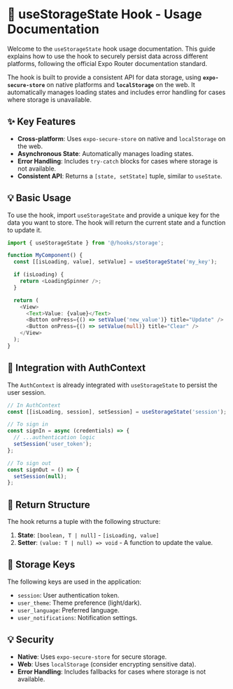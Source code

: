 # 🚀 useStorageState Hook - Usage Documentation

Welcome to the `useStorageState` hook usage documentation. This guide explains how to use the hook to securely persist data across different platforms, following the official Expo Router documentation standard.

The hook is built to provide a consistent API for data storage, using **`expo-secure-store`** on native platforms and **`localStorage`** on the web. It automatically manages loading states and includes error handling for cases where storage is unavailable.

## ✨ Key Features

- **Cross-platform**: Uses `expo-secure-store` on native and `localStorage` on the web.
- **Asynchronous State**: Automatically manages loading states.
- **Error Handling**: Includes `try-catch` blocks for cases where storage is not available.
- **Consistent API**: Returns a `[state, setState]` tuple, similar to `useState`.

## 💡 Basic Usage

To use the hook, import `useStorageState` and provide a unique key for the data you want to store. The hook will return the current state and a function to update it.

```typescript
import { useStorageState } from '@/hooks/storage';

function MyComponent() {
  const [[isLoading, value], setValue] = useStorageState('my_key');

  if (isLoading) {
    return <LoadingSpinner />;
  }

  return (
    <View>
      <Text>Value: {value}</Text>
      <Button onPress={() => setValue('new_value')} title="Update" />
      <Button onPress={() => setValue(null)} title="Clear" />
    </View>
  );
}
```

## 🔑 Integration with AuthContext

The `AuthContext` is already integrated with `useStorageState` to persist the user session.

```typescript
// In AuthContext
const [[isLoading, session], setSession] = useStorageState('session');

// To sign in
const signIn = async (credentials) => {
  // ...authentication logic
  setSession('user_token');
};

// To sign out
const signOut = () => {
  setSession(null);
};
```

## 📖 Return Structure

The hook returns a tuple with the following structure:

1.  **State**: `[boolean, T | null]` - `[isLoading, value]`
2.  **Setter**: `(value: T | null) => void` - A function to update the value.

## 🚀 Storage Keys

The following keys are used in the application:

- `session`: User authentication token.
- `user_theme`: Theme preference (light/dark).
- `user_language`: Preferred language.
- `user_notifications`: Notification settings.

## 💡 Security

- **Native**: Uses `expo-secure-store` for secure storage.
- **Web**: Uses `localStorage` (consider encrypting sensitive data).
- **Error Handling**: Includes fallbacks for cases where storage is not available.